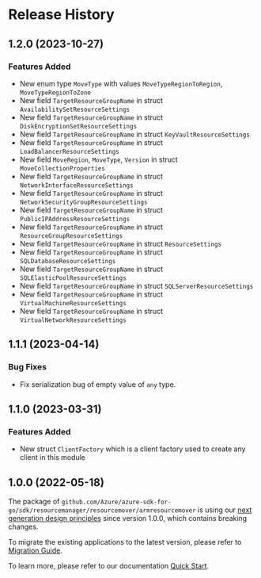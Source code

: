 # Release History

## 1.2.0 (2023-10-27)
### Features Added

- New enum type `MoveType` with values `MoveTypeRegionToRegion`, `MoveTypeRegionToZone`
- New field `TargetResourceGroupName` in struct `AvailabilitySetResourceSettings`
- New field `TargetResourceGroupName` in struct `DiskEncryptionSetResourceSettings`
- New field `TargetResourceGroupName` in struct `KeyVaultResourceSettings`
- New field `TargetResourceGroupName` in struct `LoadBalancerResourceSettings`
- New field `MoveRegion`, `MoveType`, `Version` in struct `MoveCollectionProperties`
- New field `TargetResourceGroupName` in struct `NetworkInterfaceResourceSettings`
- New field `TargetResourceGroupName` in struct `NetworkSecurityGroupResourceSettings`
- New field `TargetResourceGroupName` in struct `PublicIPAddressResourceSettings`
- New field `TargetResourceGroupName` in struct `ResourceGroupResourceSettings`
- New field `TargetResourceGroupName` in struct `ResourceSettings`
- New field `TargetResourceGroupName` in struct `SQLDatabaseResourceSettings`
- New field `TargetResourceGroupName` in struct `SQLElasticPoolResourceSettings`
- New field `TargetResourceGroupName` in struct `SQLServerResourceSettings`
- New field `TargetResourceGroupName` in struct `VirtualMachineResourceSettings`
- New field `TargetResourceGroupName` in struct `VirtualNetworkResourceSettings`


## 1.1.1 (2023-04-14)
### Bug Fixes

- Fix serialization bug of empty value of `any` type.


## 1.1.0 (2023-03-31)
### Features Added

- New struct `ClientFactory` which is a client factory used to create any client in this module


## 1.0.0 (2022-05-18)

The package of `github.com/Azure/azure-sdk-for-go/sdk/resourcemanager/resourcemover/armresourcemover` is using our [next generation design principles](https://azure.github.io/azure-sdk/general_introduction.html) since version 1.0.0, which contains breaking changes.

To migrate the existing applications to the latest version, please refer to [Migration Guide](https://aka.ms/azsdk/go/mgmt/migration).

To learn more, please refer to our documentation [Quick Start](https://aka.ms/azsdk/go/mgmt).